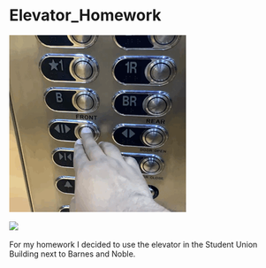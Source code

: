 # Elevator_Homework

![](SubElevator.GIF)

![](https://github.com/ArtMora/Elevator_Homework/blob/master/Sub.HEIC)


For my homework I decided to use the elevator in the Student Union Building next to Barnes and Noble. 
